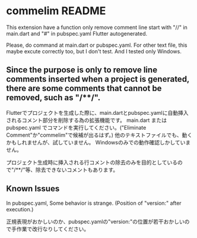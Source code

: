 # commelim README

This extension have a function only remove comment line start with "//" in main.dart and "#" in pubspec.yaml Flutter autogenerated. 

Please, do command at main.dart or pubspec.yaml.
For other text file, this maybe excute correctly too, but I don't test.
And I tested only Windows.

Since the purpose is only to remove line comments inserted when a project is generated, there are some comments that cannot be removed, such as "/**/".
-----
Flutterでプロジェクトを生成した際に、main.dartとpubspec.yamlに自動挿入されるコメント部分を削除する為の拡張機能です。
main.dart または pubspec.yaml でコマンドを実行してください。("Eliminate Comment"か"commelim"で候補が出るはず。)
他のテキストファイルでも、動くかもしれませんが、試していません。
Windowsのみでの動作確認しかしていません。

プロジェクト生成時に挿入される行コメントの除去のみを目的としているので"/**/"等、除去できないコメントもあります。

## Known Issues

In pubspec.yaml, Some behavior is strange. (Position of "version:" after execution.) 

正規表現がおかしいのか、pubspec.yamlの"version:"の位置が若干おかしいので手作業で改行なりしてください。